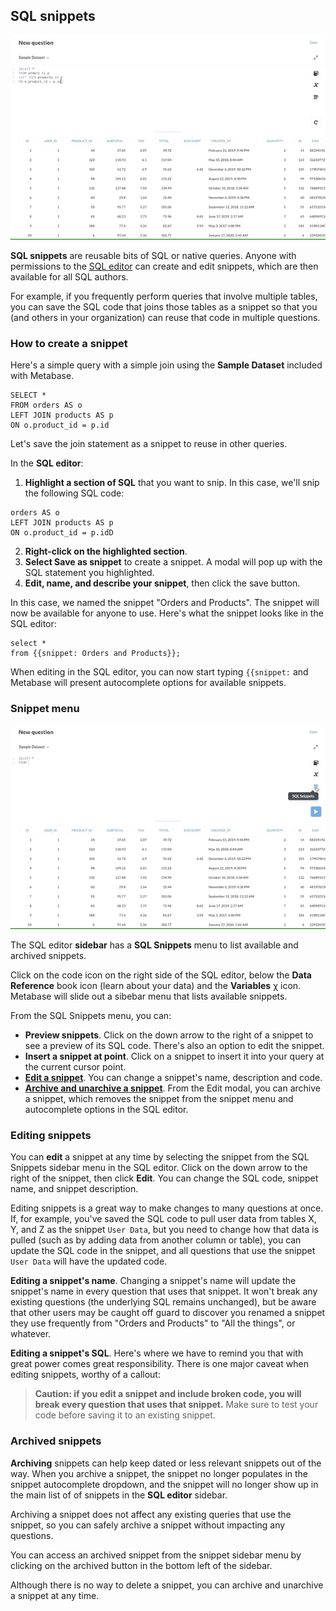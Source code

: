 ## SQL snippets

![Highlight and save as snippet](./images/sql-snippets/highlight_and_save_as_snippet.gif)

**SQL snippets** are reusable bits of SQL or native queries. Anyone with permissions to the [SQL editor](writing-sql.md) can create and edit snippets, which are then available for all SQL authors.

For example, if you frequently perform queries that involve multiple tables, you can save the SQL code that joins those tables as a snippet so that you (and others in your organization) can reuse that code in multiple questions.

### How to create a snippet

Here's a simple query with a simple join using the **Sample Dataset** included with Metabase.

```
SELECT *
FROM orders AS o
LEFT JOIN products AS p 
ON o.product_id = p.id
```

Let's save the join statement as a snippet to reuse in other queries.

In the **SQL editor**:
 
1. **Highlight a section of SQL** that you want to snip. In this case, we'll snip the following SQL code:
```
orders AS o
LEFT JOIN products AS p 
ON o.product_id = p.idD
```

2. **Right-click on the highlighted section**.
3. **Select Save as snippet** to create a snippet. A modal will pop up with the SQL statement you highlighted. 
4. **Edit, name, and describe your snippet**, then click the save button.

In this case, we named the snippet "Orders and Products". The snippet will now be available for anyone to use. Here's what the snippet looks like in the SQL editor:

```
select * 
from {{snippet: Orders and Products}};
```

When editing in the SQL editor, you can now start typing `{{snippet:` and Metabase will present autocomplete options for available snippets.

### Snippet menu

![Snippet sidebar and insertion](./images/sql-snippets/snippet_sidebar_and_insertion.gif)

The SQL editor **sidebar** has a **SQL Snippets** menu to list available and archived snippets.

Click on the code icon on the right side of the SQL editor, below the **Data Reference** book icon (learn about your data) and the **Variables** χ icon. Metabase will slide out a sibebar menu that lists available snippets.

From the SQL Snippets menu, you can:

- **Preview snippets**. Click on the down arrow to the right of a snippet to see a preview of its SQL code. There's also an option to edit the snippet.
- **Insert a snippet at point**. Click on a snippet to insert it into your query at the current cursor point.
- [**Edit a snippet**](#editing-snippets). You can change a snippet's name, description and code.
- [**Archive and unarchive a snippet**](#archived-snippets). From the Edit modal, you can archive a snippet, which removes the snippet from the snippet menu and autocomplete options in the SQL editor.

### Editing snippets

You can **edit** a snippet at any time by selecting the snippet from the SQL Snippets sidebar menu in the SQL editor. Click on the down arrow to the right of the snippet, then click **Edit**. You can change the SQL code, snippet name, and snippet description.

Editing snippets is a great way to make changes to many questions at once. If, for example, you've saved the SQL code to pull user data from tables X, Y, and Z as the snippet `User Data`, but you need to change how that data is pulled (such as by adding data from another column or table), you can update the SQL code in the snippet, and all questions that use the snippet `User Data` will have the updated code. 

**Editing a snippet's name**. Changing a snippet's name will update the snippet's name in every question that uses that snippet. It won't break any existing questions (the underlying SQL remains unchanged), but be aware that other users may be caught off guard to discover you renamed a snippet they use frequently from "Orders and Products" to "All the things", or whatever.

**Editing a snippet's SQL**. Here's where we have to remind you that with great power comes great responsibility. There is one major caveat when editing snippets, worthy of a callout:

> **Caution: if you edit a snippet and include broken code, you will break every question that uses that snippet.** Make sure to test your code before saving it to an existing snippet.

### Archived snippets

**Archiving** snippets can help keep dated or less relevant snippets out of the way. When you archive a snippet, the snippet no longer populates in the snippet autocomplete dropdown, and the snippet will no longer show up in the main list of of snippets in the **SQL editor** sidebar.

Archiving a snippet does not affect any existing queries that use the snippet, so you can safely archive a snippet without impacting any questions.

You can access an archived snippet from the snippet sidebar menu by clicking on the archived button in the bottom left of the sidebar.

Although there is no way to delete a snippet, you can archive and unarchive a snippet at any time.
